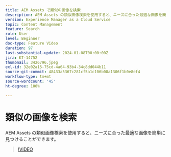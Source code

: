 ```yaml
---
title: AEM Assets で類似の画像を検索
description: AEM Assets の類似画像検索を使用すると、ニーズに合った最適な画像を簡単に見つけることができます。
version: Experience Manager as a Cloud Service
topic: Content Management
feature: Search
role: User
level: Beginner
doc-type: Feature Video
duration: 97
last-substantial-update: 2024-01-08T00:00:00Z
jira: KT-14752
thumbnail: 3426796.jpeg
exl-id: 32e02a15-75cd-4a64-93b4-34c8dd044b11
source-git-commit: 48433a5367c281cf5a1c106b08a1306f1b0e8ef4
workflow-type: tm+mt
source-wordcount: '45'
ht-degree: 100%

---
```


# 類似の画像を検索

AEM Assets の類似画像検索を使用すると、ニーズに合った最適な画像を簡単に見つけることができます。

>[!VIDEO](https://video.tv.adobe.com/v/3426796/?learn=on)

